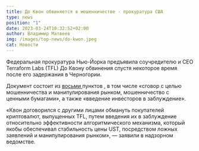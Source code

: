 ```yaml
---
title: До Квон обвиняется в мошенничестве - прокуратура США
type: news
position: "1"
date: 2023-03-24T10:32:52+02:00
author: Владимир Матвеев
img: /images/top-news/do-kwon.jpeg
cat: Новости
---
```

Федеральная прокуратура Нью-Йорка предъявила соучредителю и CEO Terraform Labs (TFL) До Квону обвинения спустя некоторое время после его задержания в Черногории.

Документ состоит из [восьми ](https://downloads.coindesk.com/legal/United_States_v_Kwon.pdf)пунктов , в том числе «сговор с целью мошенничества и манипулирования рынком, мошенничество с ценными бумагами», а также «введение инвесторов в заблуждение».

«Квон договорился с другими лицами обмануть покупателей криптовалют, выпущенных TFL, путем введения их в заблуждение относительно эффективности алгоритмического механизма, который якобы обеспечивал стабильность цены UST, посредством ложных заявлений и манипулирования рынком», — заявили в надзорном ведомстве.